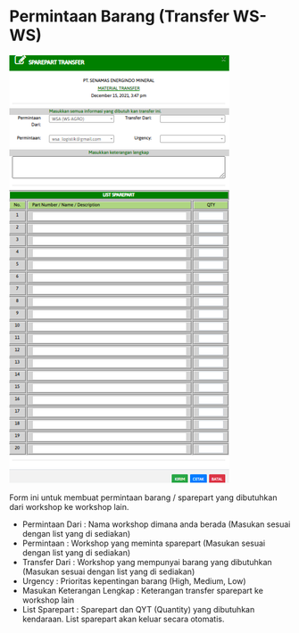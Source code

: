 # Permintaan Barang (Transfer WS-WS)

![](<../.gitbook/assets/transfer wsws.PNG>)

Form ini untuk membuat permintaan barang / sparepart yang dibutuhkan dari workshop ke workshop lain.

* Permintaan Dari : Nama workshop dimana anda berada (Masukan sesuai dengan list yang di sediakan)
* Permintaan : Workshop yang meminta sparepart (Masukan sesuai dengan list yang di sediakan)
* Transfer Dari : Workshop yang mempunyai barang yang dibutuhkan (Masukan sesuai dengan list yang di sediakan)
* Urgency : Prioritas kepentingan barang (High, Medium, Low)
* Masukan Keterangan Lengkap : Keterangan transfer sparepart ke workshop lain
* List Sparepart : Sparepart dan QYT (Quantity) yang dibutuhkan kendaraan. List sparepart akan keluar secara otomatis.
